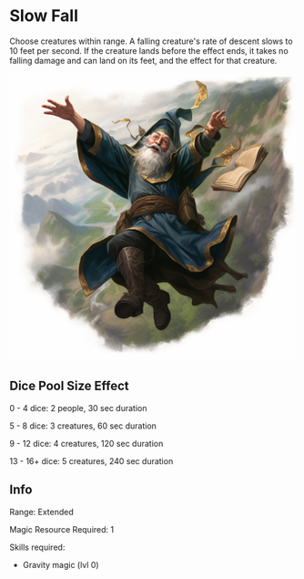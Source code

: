 # Slow Fall

Choose creatures within range. A falling creature's rate of descent slows to 10 feet per second. If the creature lands before the effect ends, it takes no falling damage and can land on its feet, and the effect for that creature.

![](SlowFall.png)

## Dice Pool Size Effect

0 -  4 dice: 2 people, 30 sec duration

5 -  8 dice: 3 creatures, 60 sec duration

9 - 12 dice: 4 creatures, 120 sec duration

13 - 16+ dice: 5 creatures, 240 sec duration

## Info

Range: Extended

Magic Resource Required: 1

Skills required:

- Gravity magic (lvl 0)
